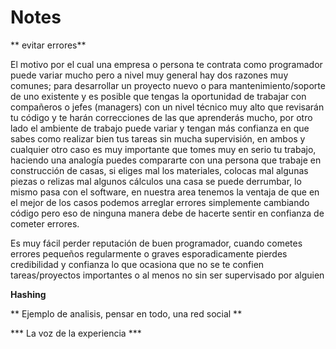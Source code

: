 # Notes


** evitar errores**

El motivo por el cual una empresa o persona te contrata como programador puede variar mucho pero a nivel muy general hay dos razones muy comunes; para desarrollar un proyecto nuevo o para mantenimiento/soporte de uno existente y es posible que tengas la oportunidad de trabajar con compañeros o jefes (managers) con un nivel técnico muy alto que revisarán tu código y te harán correcciones de las que aprenderás mucho, por otro lado el ambiente de trabajo puede variar y tengan más confianza en que sabes como realizar bien tus tareas sin mucha supervisión, en ambos y cualquier otro caso es muy importante que tomes muy en serio tu trabajo, haciendo una analogía puedes compararte con una persona que trabaje en construcción de casas, si eliges mal los materiales, colocas mal algunas piezas o relizas mal algunos cálculos una casa se puede derrumbar, lo mismo pasa con el software, en nuestra area tenemos la ventaja de que en el mejor de los casos podemos arreglar errores simplemente cambiando código pero eso de ninguna manera debe de hacerte sentir en confianza de cometer errores.

Es muy fácil perder reputación de buen programador, cuando cometes errores pequeños regularmente o graves esporadicamente pierdes credibilidad y confianza lo que ocasiona que no se te confien tareas/proyectos importantes o al menos no sin ser supervisado por alguien


**Hashing**

** Ejemplo de analisis, pensar en todo, una red social **

*** La voz de la experiencia ***
